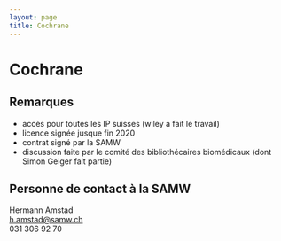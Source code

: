 ```yaml
---
layout: page
title: Cochrane
---
```


# Cochrane

## Remarques

 * accès pour toutes les IP suisses (wiley a fait le travail)
 * licence signée jusque fin 2020
 * contrat signé par la SAMW
 * discussion faite par le comité des bibliothécaires biomédicaux (dont Simon Geiger fait partie)


## Personne de contact à la SAMW

Hermann Amstad  
h.amstad@samw.ch   
031 306 92 70
